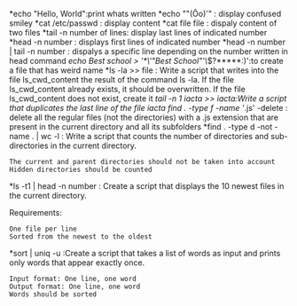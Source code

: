 *echo "Hello, World":print whats written
*echo "\"(Ôo)'" : display confused smiley
*cat /etc/passwd : display content
*cat file file : dispaly content of two files
*tail -n number of lines: display last lines of indicated number
*head -n number : displays first lines of indicated number
*head -n number | tail -n number : dispalys a specific line depending on the number written in head command
*echo Best school > '\*\\'"Best School"\'\\*$\?\*\*\*\*\*:)':to create a file that has weird name
*ls -la >> file : Write a script that writes into the file ls_cwd_content the result of the command ls -la. If the file ls_cwd_content already exists, it should be overwritten. If the file ls_cwd_content does not exist, create it
*tail -n 1 iacta >> iacta:Write a script that duplicates the last line of the file iacta
find . -type f -name '*.js' -delete : delete all the regular files (not the directories) with a .js extension that are present in the current directory and all its subfolders
*find . -type d -not -name . | wc -l : Write a script that counts the number of directories and sub-directories in the current directory.

    The current and parent directories should not be taken into account
    Hidden directories should be counted
*ls -t1 | head -n number : Create a script that displays the 10 newest files in the current directory.

Requirements:

    One file per line
    Sorted from the newest to the oldest
*sort | uniq -u :Create a script that takes a list of words as input and prints only words that appear exactly once.

    Input format: One line, one word
    Output format: One line, one word
    Words should be sorted
 
